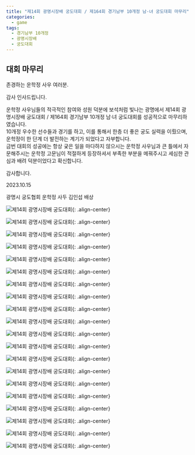 ```yaml
---
title: "제14회 광명시장배 궁도대회 / 제164회 경기남부 10개정 남·녀 궁도대회 마무리"
categories:
  - game
tags:
  - 경기남부 10개정
  - 광명시장배
  - 궁도대회
---
```


## 대회 마무리

존경하는 운학정 사우 여러분.

감사 인사드립니다.

운학정 사우님들의 적극적인 참여와 성원 덕분에 보석처럼 빛나는 광명에서 제14회 광명시장배 궁도대회 / 제164회 경기남부 10개정 남·녀 궁도대회를 성공적으로 마무리하였습니다.   
10개정 우수한 선수들과 경기를 하고, 이를 통해서 한층 더 좋은 궁도 실력을 이뤘으며, 운학정이 한 단계 더 발전하는 계기가 되었다고 자부합니다.   
금번 대회의 성공에는 항상 궂은 일을 마다하지 않으시는 운학정 사우님과 큰 틀에서 자문해주시는 운학정 고문님이 적절하게 등장하셔서 부족한 부분을 메꿔주시고 세심한 관심과 배려 덕분이었다고 확신합니다.   

감사합니다.

2023.10.15
 
광명시 궁도협회 운학정 사두 김인섭 배상

![제14회 광명시장배 궁도대회](/assets/images/game/chairman14_tenjeong_00.jpg "제164회 경기남부 10개정 남·녀 궁도대회"){: .align-center}

![제14회 광명시장배 궁도대회](/assets/images/game/chairman14_tenjeong_01.jpg "제164회 경기남부 10개정 남·녀 궁도대회"){: .align-center}

![제14회 광명시장배 궁도대회](/assets/images/game/chairman14_tenjeong_02.jpg "제164회 경기남부 10개정 남·녀 궁도대회"){: .align-center}

![제14회 광명시장배 궁도대회](/assets/images/game/chairman14_tenjeong_03.jpg "제164회 경기남부 10개정 남·녀 궁도대회"){: .align-center}

![제14회 광명시장배 궁도대회](/assets/images/game/chairman14_tenjeong_04.jpg "제164회 경기남부 10개정 남·녀 궁도대회"){: .align-center}

![제14회 광명시장배 궁도대회](/assets/images/game/chairman14_tenjeong_05.jpg "제164회 경기남부 10개정 남·녀 궁도대회"){: .align-center}

![제14회 광명시장배 궁도대회](/assets/images/game/chairman14_tenjeong_06.jpg "제164회 경기남부 10개정 남·녀 궁도대회"){: .align-center}

![제14회 광명시장배 궁도대회](/assets/images/game/chairman14_tenjeong_07.jpg "제164회 경기남부 10개정 남·녀 궁도대회"){: .align-center}

![제14회 광명시장배 궁도대회](/assets/images/game/chairman14_tenjeong_08.jpg "제164회 경기남부 10개정 남·녀 궁도대회"){: .align-center}

![제14회 광명시장배 궁도대회](/assets/images/game/chairman14_tenjeong_09.jpg "제164회 경기남부 10개정 남·녀 궁도대회"){: .align-center}

![제14회 광명시장배 궁도대회](/assets/images/game/chairman14_tenjeong_10.jpg "제164회 경기남부 10개정 남·녀 궁도대회"){: .align-center}

![제14회 광명시장배 궁도대회](/assets/images/game/chairman14_tenjeong_11.jpg "제164회 경기남부 10개정 남·녀 궁도대회"){: .align-center}

![제14회 광명시장배 궁도대회](/assets/images/game/chairman14_tenjeong_12.jpg "제164회 경기남부 10개정 남·녀 궁도대회"){: .align-center}

![제14회 광명시장배 궁도대회](/assets/images/game/chairman14_tenjeong_13.jpg "제164회 경기남부 10개정 남·녀 궁도대회"){: .align-center}

![제14회 광명시장배 궁도대회](/assets/images/game/chairman14_tenjeong_14.jpg "제164회 경기남부 10개정 남·녀 궁도대회"){: .align-center}

![제14회 광명시장배 궁도대회](/assets/images/game/chairman14_tenjeong_15.jpg "제164회 경기남부 10개정 남·녀 궁도대회"){: .align-center}

![제14회 광명시장배 궁도대회](/assets/images/game/chairman14_tenjeong_16.jpg "제164회 경기남부 10개정 남·녀 궁도대회"){: .align-center}

![제14회 광명시장배 궁도대회](/assets/images/game/chairman14_tenjeong_17.jpg "제164회 경기남부 10개정 남·녀 궁도대회"){: .align-center}

![제14회 광명시장배 궁도대회](/assets/images/game/chairman14_tenjeong_18.jpg "제164회 경기남부 10개정 남·녀 궁도대회"){: .align-center}

![제14회 광명시장배 궁도대회](/assets/images/game/chairman14_tenjeong_19.jpg "제164회 경기남부 10개정 남·녀 궁도대회"){: .align-center}